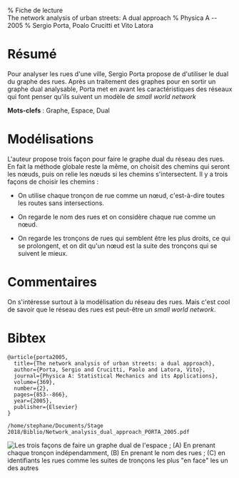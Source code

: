 % Fiche de lecture  
The network analysis of urban streets: A dual approach
% Physica A -- 2005
% Sergio Porta, Poalo Crucitti et Vito Latora

# Résumé

Pour analyser les rues d'une ville, Sergio Porta propose de d'utiliser le dual
du graphe des rues. Après un traitement des graphes pour en sortir un graphe
dual analysable, Porta met en avant les caractéristiques des réseaux qui font
penser qu'ils suivent un modèle de _small world network_

**Mots-clefs** : Graphe, Espace, Dual

# Modélisations

L'auteur propose trois façon pour faire le graphe dual du réseau des rues. En
fait la méthode globale reste la même, on choisit des chemins qui seront les
nœuds, puis on relie les nœuds si les chemins s'intersectent. Il y a trois
façons de choisir les chemins :

* On utilise chaque tronçon de rue comme un nœud, c'est-à-dire toutes les routes
  sans intersections.

* On regarde le nom des rues et on considère chaque rue comme un nœud.

* On regarde les tronçons de rues qui semblent être les plus droits, ce qui se
  prolongent, et on dit qu'un nœud est la suite des tronçons qui se suivent le
  mieux.

# Commentaires

On s'intéresse surtout à la modélisation du réseau des rues. Mais c'est cool de
savoir que le réseau des rues est peut-être un _small world network_.

# Bibtex

```
@article{porta2005,
  title={The network analysis of urban streets: a dual approach},
  author={Porta, Sergio and Crucitti, Paolo and Latora, Vito},
  journal={Physica A: Statistical Mechanics and its Applications},
  volume={369},
  number={2},
  pages={853--866},
  year={2005},
  publisher={Elsevier}
}
```

```
/home/stephane/Documents/Stage 2018/Biblio/Network_analysis_dual_approach_PORTA_2005.pdf
```

![Les trois façons de faire un graphe dual de l'espace ; (A) En prenant chaque
tronçon indépendamment, (B) En prenant le nom des rues ; (C) en identifiants les
rues comme les suites de tronçons les plus "en face" les un des
autres](porta2005.png)
